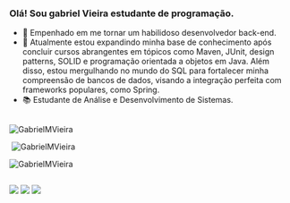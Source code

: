 ### Olá! Sou gabriel Vieira estudante de programação.

- 🔭 Empenhado em me tornar um habilidoso desenvolvedor back-end.
- 🌱 Atualmente estou expandindo minha base de conhecimento após concluir cursos abrangentes em tópicos como Maven, JUnit, design patterns, SOLID e programação orientada a objetos em Java. Além disso, estou mergulhando no mundo do SQL para fortalecer minha compreensão de bancos de dados, visando a integração perfeita com frameworks populares, como Spring.
- 📚 Estudante de Análise e Desenvolvimento de Sistemas.

##

<p><img src="https://github-readme-stats.vercel.app/api/top-langs?username=GabrielMVieira&show_icons=true&locale=en&theme=dark" alt="GabrielMVieira" /></p>
<p>&nbsp;<img src="https://github-readme-stats.vercel.app/api?username=GabrielMVieira&show_icons=true&locale=en&theme=dark" alt="GabrielMVieira" /></p>
<p><img src="https://github-readme-streak-stats.herokuapp.com/?user=GabrielMVieira&theme=dark" alt="GabrielMVieira" /></p>

##

<div> 
  <a href="https://instagram.com/gabrielmvieira_" target="_blank"><img src="https://img.shields.io/badge/-Instagram-%23E4405F?style=for-the-badge&logo=instagram&logoColor=white" target="_blank"></a>
  <a href = "mailto:gabrielmvieira1296@gmail.com"><img src="https://img.shields.io/badge/-Gmail-%23333?style=for-the-badge&logo=gmail&logoColor=white"          target="_blank"></a>
  <a href="https://www.linkedin.com/in/josé-gabriel-mendes-vieira-970b57260" target="_blank"><img src="https://img.shields.io/badge/-LinkedIn-%230077B5?        style=for-the-badge&logo=linkedin&logoColor=white" target="_blank"></a>   
</div>

##
